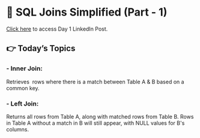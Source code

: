 # 🧩 SQL Joins Simplified (Part - 1)

[Click here]() to access Day 1 LinkedIn Post.

## 👉 Today’s Topics 

### - Inner Join:
Retrieves  rows where there is a match between Table A & B based on a common key.

### - Left Join:
Returns all rows from Table A, along with matched rows from Table B. Rows in Table A without a match in B will still appear, with NULL values for B's columns.
